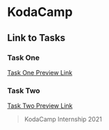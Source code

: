 # KodaCamp

## Link to Tasks

### Task One
[Task One Preview Link](https://fastbeetech.github.io/KodaCamp/bonus_task/index.html)

### Task Two
[Task Two Preview Link](https://fastbeetech.github.io/KodaCamp/stage_2_task/index.html)

> KodaCamp Internship 2021